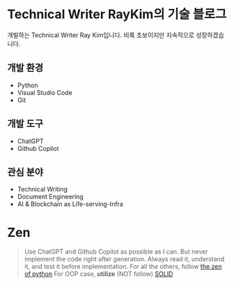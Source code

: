 # Technical Writer RayKim의 기술 블로그

개발하는 Technical Writer Ray Kim입니다. 비록 초보이지만 지속적으로 성장하겠습니다.

## 개발 환경

- Python
- Visual Studio Code
- Git

## 개발 도구

- ChatGPT
- Github Copilot

## 관심 분야

- Technical Writing
- Document Engineering
- AI & Blockchain as Life-serving-Infra

# Zen

> Use ChatGPT and Github Copilot as possible as I can.
> But never implement the code right after generation.
> Always read it, understand it, and test it before implementation.
> For all the others, follow [the zen of python](https://peps.python.org/pep-0020/)
> For OOP case, **utilize** (NOT follow) [SOLID](https://www.nextree.co.kr/p6960/)
